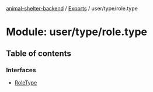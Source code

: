 [animal-shelter-backend](../README.md) / [Exports](../modules.md) / user/type/role.type

# Module: user/type/role.type

## Table of contents

### Interfaces

- [RoleType](../interfaces/user_type_role_type.RoleType.md)

